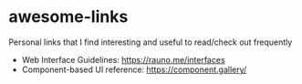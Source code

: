 # awesome-links
Personal links that I find interesting and useful to read/check out frequently

- Web Interface Guidelines: https://rauno.me/interfaces
- Component-based UI reference: https://component.gallery/
